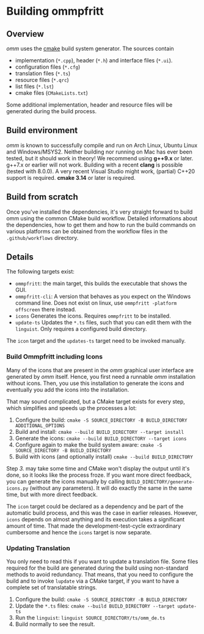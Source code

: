 # Building ommpfritt

## Overview

*omm* uses the [cmake](cmake.org) build system generator.
The sources contain

-    implementation (`*.cpp`), header (`*.h`) and interface files (`*.ui`).
-    configuration files (`*.cfg`)
-    translation files (`*.ts`)
-    resource files (`*.qrc`)
-    list files (`*.lst`)
-    cmake files (`CMakeLists.txt`)

Some additional implementation, header and resource files will be generated during the
build process.

## Build environment

*omm* is known to successfully compile and run on Arch Linux, Ubuntu Linux and 
Windows/MSYS2.
Neither building nor running on Mac has ever been tested, but it should work in theory!
We recommend using **g++9.x** or later. g++7.x or earlier will not work.
Building with a recent **clang** is possible (tested with 8.0.0).
A very recent Visual Studio might work, (partial) C++20 support is required.
**cmake 3.14** or later is required.

## Build from scratch

Once you've installed the dependencies, it's very straight forward to build omm
using the common CMake build workflow.
Detailed informations about the dependencies, how to get them and how to run
the build commands on various platforms can be obtained from the workflow files in the
`.github/workflows` directory.

## Details

The following targets exist:

-   `ommpfritt`: the main target, this builds the executable that shows the GUI.
-   `ommpfritt-cli`: A version that behaves as you expect on the Windows command line. Does not exist on linux, use `ommpfritt -platform offscreen` there instead.
-   `icons` Generates the icons. Requires `ommpfritt` to be installed.
-   `update-ts` Updates the `*.ts` files, such that you can edit them with the `linguist`. Only requires a configured build directory.

The `icon` target and the `updates-ts` target need to be invoked manually.

### Build Ommpfritt including Icons

Many of the icons that are present in the *omm* graphical user interface are generated by *omm* itself.
Hence, you first need a runnable *omm* installation without icons.
Then, you use this installation to generate the icons and eventually you add the icons into the installation.

That may sound complicated, but a CMake target exists for every step, which simplifies and speeds up the processes a lot:

1.  Configure the build: `cmake -S SOURCE_DIRECTORY -B BUILD_DIRECTORY ADDITIONAL_OPTIONS`
2.  Build and install: `cmake --build BUILD_DIRECTORY --target install`
3.  Generate the icons: `cmake --build BUILD_DIRECTORY --target icons`
4.  Configure again to make the build system aware: `cmake -S SOURCE_DIRECTORY -B BUILD_DIRECTORY`
5.  Build with icons (and optionally install) `cmake --build BUILD_DIRECTORY`

Step *3.* may take some time and CMake won't display the output until it's done, so it looks like the process froze.
If you want more direct feedback, you can generate the icons manually by calling `BUILD_DIRECTORY/generate-icons.py` (without any parameters).
It will do exactly the same in the same time, but with more direct feedback.

The `icon` target could be declared as a dependency and be part of the automatic build process, and this was the case in earlier releases.
However, `icons` depends on almost anything and its execution takes a significant amount of time.
That made the development-test-cycle extraordinary cumbersome and hence the `icons` target is now separate.

### Updating Translation

You only need to read this if you want to update a translation file.
Some files required for the build are generated during the build using non-standard methods to avoid redundancy.
That means, that you need to configure the build and to invoke `lupdate` via a CMake target, if you want to have a complete set of translatable strings.

1.  Configure the build: `cmake -S SOURCE_DIRECTORY -B BUILD_DIRECTORY`
2.  Update the `*.ts` files: `cmake --build BUILD_DIRECTORY --target update-ts`
3.  Run the `linguist`: `linguist SOURCE_DIRECTORY/ts/omm_de.ts`
4.  Build normally to see the result.
